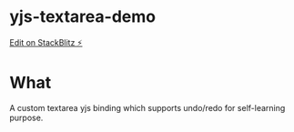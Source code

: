 # yjs-textarea-demo

[Edit on StackBlitz ⚡️](https://stackblitz.com/edit/vitejs-vite-pry5ji)

# What

A custom textarea yjs binding which supports undo/redo for self-learning purpose.
